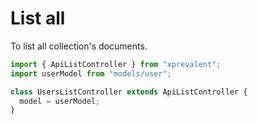# List all

To list all collection's documents.

```javascript
import { ApiListController } from "xprevalent";
import userModel from "models/user";

class UsersListController extends ApiListController {
  model = userModel;
}
```
